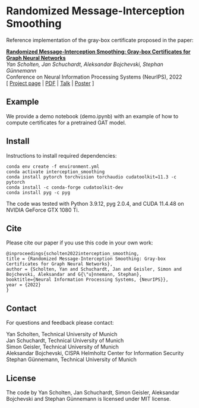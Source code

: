 # Randomized Message-Interception Smoothing

Reference implementation of the gray-box certificate proposed in the paper:

**<a href=''>Randomized Message-Interception Smoothing: Gray-box Certificates for Graph Neural Networks</a>**<br>
*Yan Scholten, Jan Schuchardt, Aleksandar Bojchevski, Stephan Günnemann*<br>
Conference on Neural Information Processing Systems (NeurIPS), 2022<br>
[ <a href='https://www.cs.cit.tum.de/daml/interception-smoothing/'>Project page</a> | <a href=''>PDF</a> | <a href=''>Talk</a> | <a href=''>Poster</a> ]

## Example 

We provide a demo notebook (demo.ipynb) with an example of how to compute certificates for a pretrained GAT model.

## Install

Instructions to install required dependencies:

```
conda env create -f environment.yml 
conda activate interception_smoothing
conda install pytorch torchvision torchaudio cudatoolkit=11.3 -c pytorch
conda install -c conda-forge cudatoolkit-dev
conda install pyg -c pyg
```

The code was tested with Python 3.9.12, pyg 2.0.4, and CUDA 11.4.48 on NVIDIA GeForce GTX 1080 Ti.

## Cite
Please cite our paper if you use this code in your own work:

```
@inproceedings{scholten2022interception_smoothing,
title = {Randomized Message-Interception Smoothing: Gray-box Certificates for Graph Neural Networks},
author = {Scholten, Yan and Schuchardt, Jan and Geisler, Simon and Bojchevski, Aleksandar and G{\"u}nnemann, Stephan},
booktitle={Neural Information Processing Systems, {NeurIPS}},
year = {2022}
}
```

## Contact

For questions and feedback please contact:

Yan Scholten, Technical University of Munich<br>
Jan Schuchardt, Technical University of Munich<br>
Simon Geisler, Technical University of Munich<br>
Aleksandar Bojchevski, CISPA Helmholtz Center for Information Security<br>
Stephan Günnemann, Technical University of Munich

## License

The code by Yan Scholten, Jan Schuchardt, Simon Geisler, Aleksandar Bojchevski and Stephan Günnemann is licensed under MIT license.
